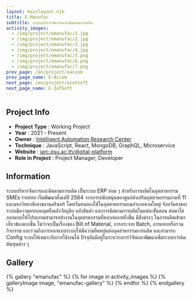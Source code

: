 ```yaml
---
layout: mainlayout.njk
title: E-Manufac
subtitle: ระบบบริหารจัดการและติดตามการผลิต
activity_images:
  - /img/project/emanufac/1.jpg
  - /img/project/emanufac/2.jpg
  - /img/project/emanufac/3.jpg
  - /img/project/emanufac/4.jpg
  - /img/project/emanufac/5.png
  - /img/project/emanufac/6.png
  - /img/project/emanufac/7.png
prev_page: /en/project/eaccom
prev_page_name: E-Accom
next_page: /en/project/eiotsoft
next_page_name: E-IoTSoft
---
```


## Project Info

- **Project Type** : Working Project
- **Year** : 2021 - Present
- **Owner** : [Intelligent Automation Research Center](https://iarc.psu.ac.th)
- **Technique** : JavaScript, React, MongoDB, GraphQL, Microservice
- **Website** : [iarc.psu.ac.th/digital-platform](https://iarc.psu.ac.th/digital-platform)
- **Role in Project** : Project Manager, Developer

## Information

ระบบบริหารจัดการและติดตามการผลิต เป็นระบบ ERP ย่อม ๆ สำหรับการผลิตในอุตสาหกรรม SMEs รายย่อย เริ่มพัฒนาตั้งแต่ปี 2564 จากการสนับสนุนของศูนย์ส่งเสริมอุตสาหกรรมภาคที่ 11 และมหาวิทยาลัยสงขลานครินทร์ โดยเริ่มทดลองใช้ในอุตสาหกรรมบนอำเภอหาดใหญ่ จังหวัดสงขลา ระบบมีความครอบคลุมทั้งคลังวัตถุดิบ คลังสินค้า และการติดตามการผลิตในแต่ละขั้นตอน ต่อมาได้ออกแบบให้โปรแกรมสามารถทำงานในอุตสาหกรรมที่หลากหลายยิ่งขึ้น มีสิ่งต่างๆ ในการผลิตเข้ามาเกี่ยวข้องมากขึ้น ไม่ว่าจะเป็นเรื่องของ Bill of Material, การกระจาย Batch, การแยกหรือรวมกิจกรรม และรวมถึงการออกแบบระบบให้มีความยืดหยุ่นต่ออุตสาหกรรมการผลิต และสามารถ Config ระบบให้เหมาะกับการใช้งานได้ ปัจจุบันมีอยู่ในระหว่างการวิจัยและพัฒนาเพิ่มระบบการคิดต้นทุนต่าง ๆ

## Gallery

<html>
{% gallery "emanufac" %}
{% for image in activity_images %}
{% galleryImage image, "emanufac-gallery" %}
{% endfor %}
{% endgallery %}
</html>
